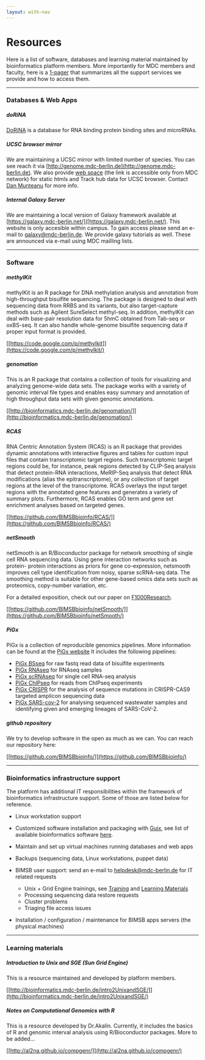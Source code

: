 ```yaml
---
layout: with-nav
---
```


# Resources

Here is a list of software, databases and learning material maintained
by bioinformatics platform members. More importantly for MDC members and faculty, here is a [1-pager](https://bioinformatics.mdc-berlin.de/1pager.pdf) that summarizes all the support services we provide and how to access them. 

-----------------------------------------

### Databases & Web Apps

##### **doRiNA**

[DoRiNA](http://dorina.mdc-berlin.de/) is a database for RNA binding
protein binding sites and microRNAs.

##### **UCSC browser mirror**
We are maintaining a UCSC mirror with limited number of species. You can see reach it via [http://genome.mdc-berlin.de](http://genome.mdc-berlin.de). We also provide [web space](http://bimsbstatic.mdc-berlin.net) (the link is accessible only from MDC network) for static htmls and Track hub data for UCSC browser. Contact [Dan Munteanu](http://bioinformatics.mdc-berlin.de/team.html#dan-munteanu) for more info.

##### **Internal Galaxy Server**
We are maintaining a local version of Galaxy framework available at [https://galaxy.mdc-berlin.net/]([https://galaxy.mdc-berlin.net/). This website is only accesible within campus. To gain access please send an e-mail to [galaxy@mdc-berlin.de](mailto:galaxy@mdc-berlin.de). We provide galaxy tutorials as well. These are announced via e-mail using MDC mailling lists. 

-----------------------------------------

### Software

##### **methylKit**

methylKit is an R package for DNA methylation analysis and annotation
from high-throughput bisulfite sequencing. The package is designed to
deal with sequencing data from RRBS and its variants, but also
target-capture methods such as Agilent SureSelect methyl-seq. In
addition, methylKit can deal with base-pair resolution data for 5hmC
obtained from Tab-seq or oxBS-seq. It can also handle whole-genome
bisulfite sequencing data if proper input format is provided.

[[https://code.google.com/p/methylkit]](https://code.google.com/p/methylkit/)

##### **genomation**

This is an R package that contains a collection of tools for
visualizing and analyzing genome-wide data sets. The package works
with a variety of genomic interval file types and enables easy summary
and annotation of high throughput data sets with given genomic
annotations.

[[http://bioinformatics.mdc-berlin.de/genomation/]](http://bioinformatics.mdc-berlin.de/genomation/)

##### **RCAS**

RNA Centric Annotation System (RCAS) is an R package that provides
    dynamic annotations with interactive figures and tables for custom input files 
    that contain transcriptomic target regions. Such transcriptomic target regions 
    could be, for instance, peak regions detected by CLIP-Seq analysis that detect 
    protein-RNA interactions, MeRIP-Seq analysis that detect RNA modifications 
    (alias the epitranscriptome), or any collection of target regions at the level of 
    the transcriptome. RCAS overlays the input target regions with the annotated gene 
    features and generates a variety of summary plots. Furthermore, RCAS enables GO term 
    and gene set enrichment analyses based on targeted genes.  
    
[[https://github.com/BIMSBbioinfo/RCAS/]](https://github.com/BIMSBbioinfo/RCAS/)

##### **netSmooth**

netSmooth is an R/Bioconductor package for network smoothing of single cell RNA sequencing data. Using gene interaction networks such as protein- protein interactions as priors for gene co-expression, netsmooth improves cell type identification from noisy, sparse scRNA-seq data. The smoothing method is suitable for other gene-based omics data sets such as proteomics, copy-number variation, etc.

For a detailed exposition, check out our paper on [F1000Research](https://f1000research.com/articles/7-8/v2).
    
[[https://github.com/BIMSBbioinfo/netSmooth/]](https://github.com/BIMSBbioinfo/netSmooth/)


##### **PiGx**

PiGx is a collection of reproducible genomics pipelines. More information can be found at the [PiGx website](http://bioinformatics.mdc-berlin.de/pigx/)
It includes the following pipelines:

- [PiGx BSseq](https://github.com/BIMSBbioinfo/pigx_bsseq) for raw
  fastq read data of bisulfite experiments
- [PiGx RNAseq](https://github.com/BIMSBbioinfo/pigx_rnaseq) for RNAseq samples
- [PiGx scRNAseq](https://github.com/BIMSBbioinfo/pigx_scrnaseq) for
  single cell RNA-seq analysis
- [PiGx ChIPseq](https://github.com/BIMSBbioinfo/pigx_chipseq) for
  reads from ChIPseq experiments
- [PiGx CRISPR](https://github.com/BIMSBbioinfo/pigx_crispr) 
  for the analysis of sequence mutations in CRISPR-CAS9 targeted
  amplicon sequencing data
- [PiGx SARS-cov-2](https://github.com/BIMSBbioinfo/pigx_sars-cov-2) for analysing sequenced wastewater samples and identifying given and emerging lineages of SARS-CoV-2.


##### **github repository**
We try to develop software in the open as much as we can. You can reach our repository here:

[[https://github.com/BIMSBbioinfo/]](https://github.com/BIMSBbioinfo/)

-----------------------------------------

### Bioinformatics infrastructure support
The platform has additional IT responsibilities within the framework of bioinformatics infrastructure support. Some of those are listed below for reference. 

- Linux workstation support
- Customized software installation and packaging with [Guix](http://www.gnu.org/software/guix/), see list of available bioinformatics software [here](http://guix.mdc-berlin.de/packages?/?search=bioinfo).
- Maintain and set up virtual machines running databases and web apps
- Backups (sequencing data, Linux workstations, puppet data)
- BIMSB user support: send an e-mail to [helpdesk@mdc-berlin.de](helpdesk@mdc-berlin.de) for IT related requests
  - Unix + Grid Engine trainings, see [Training](http://bioinformatics.mdc-berlin.de/training.html) and [Learning Materials](http://bioinformatics.mdc-berlin.de/resources.html#learning-materials)
  - Processing sequencing data restore requests
  - Cluster problems
  - Triaging file access issues

- Installation / configuration / maintenance for BIMSB apps servers (the physical machines)

-----------------------------------------


### Learning materials

##### **Introduction to Unix and SGE (Sun Grid Engine)**
This is a resource maintained and developed by platform members.

[[http://bioinformatics.mdc-berlin.de/intro2UnixandSGE/]](http://bioinformatics.mdc-berlin.de/intro2UnixandSGE/)

##### **Notes on Computational Genomics with R**
This is a resource developed by Dr.Akalin. Currently, it includes the basics of R and genomic interval analysis using R/Bioconductor packages. More to be added...

[[http://al2na.github.io/compgenr/]](http://al2na.github.io/compgenr/)



